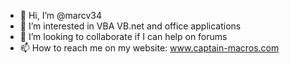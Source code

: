 - 👋 Hi, I’m @marcv34
- 👀 I’m interested in VBA VB.net and office applications
- 💞️ I’m looking to collaborate if I can help on forums
- 📫 How to reach me on my website:  www.captain-macros.com

<!---
marcv34/marcv34 is a ✨ special ✨ repository because its `README.md` (this file) appears on your GitHub profile.
You can click the Preview link to take a look at your changes.
--->
